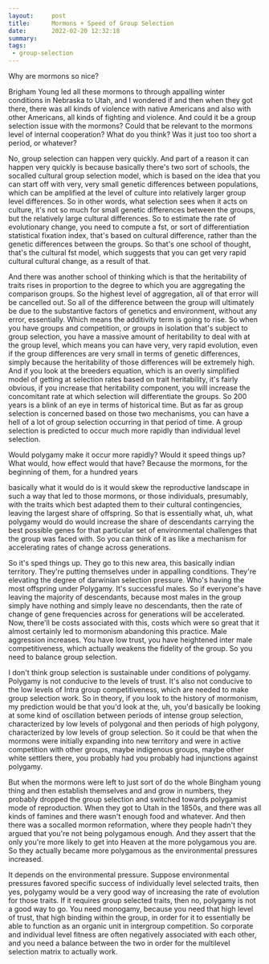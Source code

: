 ```yaml
---
layout:     post
title:      Mormons + Speed of Group Selection
date:       2022-02-20 12:32:18
summary:    
tags:
 - group-selection
---
```


Why are mormons so nice?

Brigham Young led all these mormons to through appalling winter conditions in Nebraska to Utah, and I wondered if and then when they got there, there was all kinds of violence with native Americans and also with other Americans, all kinds of fighting and violence. And could it be a group selection issue with the mormons? Could that be relevant to the mormons level of internal cooperation? What do you think? Was it just too too short a period, or whatever?

No, group selection can happen very quickly. And part of a reason it can happen very quickly is because basically there's two sort of schools, the socalled cultural group selection model, which is based on the idea that you can start off with very, very small genetic differences between populations, which can be amplified at the level of culture into relatively larger group level differences. So in other words, what selection sees when it acts on culture, it's not so much for small genetic differences between the groups, but the relatively large cultural differences. So to estimate the rate of evolutionary change, you need to compute a fst, or sort of differentiation statistical fixation index, that's based on cultural difference, rather than the genetic differences between the groups. So that's one school of thought, that's the cultural fst model, which suggests that you can get very rapid cultural cultural change, as a result of that.

And there was another school of thinking which is that the heritability of traits rises in proportion to the degree to which you are aggregating the comparison groups. So the highest level of aggregation, all of that error will be cancelled out. So all of the difference between the group will ultimately be due to the substantive factors of genetics and environment, without any error, essentially. Which means the additivity term is going to rise. So when you have groups and competition, or groups in isolation that's subject to group selection, you have a massive amount of heritability to deal with at the group level, which means you can have very, very rapid evolution, even if the group differences are very small in terms of genetic differences, simply because the heritability of those differences will be extremely high. And if you look at the breeders equation, which is an overly simplified model of getting at selection rates based on trait heritability, it's fairly obvious, if you increase that heritability component, you will increase the concomitant rate at which selection will differentiate the groups. So 200 years is a blink of an eye in terms of historical time. But as far as group selection is concerned based on those two mechanisms, you can have a hell of a lot of group selection occurring in that period of time. A group selection is predicted to occur much more rapidly than individual level selection.

Would polygamy make it occur more rapidly? Would it speed things up? What would, how effect would that have? Because the mormons, for the beginning of them, for a hundred years

basically what it would do is it would skew the reproductive landscape in such a way that led to those mormons, or those individuals, presumably, with the traits which best adapted them to their cultural contingencies, leaving the largest share of offspring. So that is essentially what, uh, what polygamy would do would increase the share of descendants carrying the best possible genes for that particular set of environmental challenges that the group was faced with. So you can think of it as like a mechanism for accelerating rates of change across generations.

So it's sped things up. They go to this new area, this basically indian territory. They're putting themselves under in appalling conditions. They're elevating the degree of darwinian selection pressure. Who's having the most offspring under Polygamy. It's successful males. So if everyone's have leaving the majority of descendants, because most males in the group simply have nothing and simply leave no descendants, then the rate of change of gene frequencies across for generations will be accelerated. Now, there'll be costs associated with this, costs which were so great that it almost certainly led to mormonism abandoning this practice. Male aggression increases. You have low trust, you have heightened inter male competitiveness, which actually weakens the fidelity of the group. So you need to balance group selection.

I don't think group selection is sustainable under conditions of polygamy. Polygamy is not conducive to the levels of trust. It's also not conducive to the low levels of Intra group competitiveness, which are needed to make group selection work. So in theory, if you look to the history of mormonism, my prediction would be that you'd look at the, uh, you'd basically be looking at some kind of oscillation between periods of intense group selection, characterized by low levels of polygonal and then periods of high polygony, characterized by low levels of group selection. So it could be that when the mormons were initially expanding into new territory and were in active competition with other groups, maybe indigenous groups, maybe other white settlers there, you probably had you probably had injunctions against polygamy.

But when the mormons were left to just sort of do the whole Bingham young thing and then establish themselves and and grow in numbers, they probably dropped the group selection and switched towards polygamist mode of reproduction. When they got to Utah in the 1850s, and there was all kinds of famines and there wasn't enough food and whatever. And then there was a socalled mormon reformation, where they people hadn't they argued that you're not being polygamous enough. And they assert that the only you're more likely to get into Heaven at the more polygamous you are. So they actually became more polygamous as the environmental pressures increased.

It depends on the environmental pressure. Suppose environmental pressures favored specific success of individually level selected traits, then yes, polygamy would be a very good way of increasing the rate of evolution for those traits. If it requires group selected traits, then no, polygamy is not a good way to go. You need monogamy, because you need that high level of trust, that high binding within the group, in order for it to essentially be able to function as an organic unit in intergroup competition. So corporate and individual level fitness are often negatively associated with each other, and you need a balance between the two in order for the multilevel selection matrix to actually work.